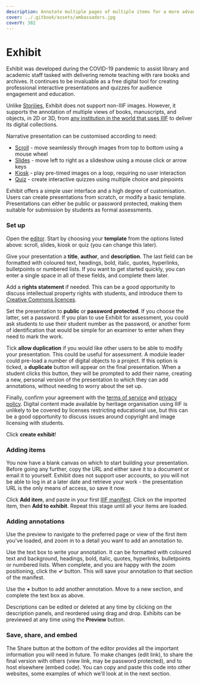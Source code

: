 ```yaml
---
description: Annotate multiple pages of multiple items for a more advanced presentation
cover: ../.gitbook/assets/ambassadors.jpg
coverY: 382
---
```


# Exhibit

Exhibit was developed during the COVID-19 pandemic to assist library and academic staff tasked with delivering remote teaching with rare books and archives. It continues to be invaluable as a free digital tool for creating professional interactive presentations and quizzes for audience engagement and education.

Unlike [Storiiies](storiiies.md), Exhibit does not support non-IIIF images. However, it supports the annotation of multiple views of books, manuscripts, and objects, in 2D or 3D, from [any institution in the world that uses IIIF](https://iiif.io/guides/finding\_resources/) to deliver its digital collections.

Narrative presentation can be customised according to need:

* [Scroll](https://www.exhibit.so/docs/scroll-template) - move seamlessly through images from top to bottom using a mouse wheel
* [Slides](https://www.exhibit.so/docs/slides-template) - move left to right as a slideshow using a mouse click or arrow keys
* [Kiosk](https://www.exhibit.so/docs/kiosk-template) - play pre-timed images on a loop, requiring no user interaction
* [Quiz](https://www.exhibit.so/docs/quiz-template) - create interactive quizzes using multiple choice and pinpoints

Exhibit offers a simple user interface and a high degree of customisation. Users can create presentations from scratch, or modify a basic template. Presentations can either be public or password protected, making them suitable for submission by students as formal assessments.

### Set up

Open the [editor](https://www.exhibit.so/exhibits/create). Start by choosing your **template** from the options listed above: scroll, slides, kiosk or quiz (you can change this later).

Give your presentation a **title**, **author**, and **description**. The last field can be formatted with coloured text, headings, bold, italic, quotes, hyperlinks, bulletpoints or numbered lists. If you want to get started quickly, you can enter a single space in all of these fields, and complete them later.

Add a **rights statement** if needed. This can be a good opportunity to discuss intellectual property rights with students, and introduce them to [Creative Commons licences](https://chooser-beta.creativecommons.org/).

Set the presentation to **public** or **password protected**. If you choose the latter, set a password. If you plan to use Exhibit for assessment, you could ask students to use their student number as the password, or another form of identification that would be simple for an examiner to enter when they need to mark the work.

Tick **allow duplication** if you would like other users to be able to modify your presentation. This could be useful for assessment. A module leader could pre-load a number of digital objects to a project. If this option is ticked, a **duplicate** button will appear on the final presentation. When a student clicks this button, they will be prompted to add their name, creating a new, personal version of the presentation to which they can add annotations, without needing to worry about the set up.

Finally, confirm your agreement with the [terms of service](https://www.exhibit.so/docs/terms-of-service) and [privacy policy](https://www.exhibit.so/docs/privacy-policy). Digital content made available by heritage organisation using IIIF is unlikely to be covered by licenses restricting educational use, but this can be a good opportunity to discuss issues around copyright and image licensing with students.

Click **create exhibit**!

### Adding items

You now have a blank canvas on which to start building your presentation. Before going any further, copy the URL and either save it to a document or email it to yourself. Exhibit does not support user accounts, so you will not be able to log in at a later date and retrieve your work - the presentation URL is the only means of access, so save it now.

Click **Add item**, and paste in your first [IIIF manifest](../what-is-iiif/finding-iiif-images.md). Click on the imported item, then **Add to exhibit**. Repeat this stage until all your items are loaded.

### Adding annotations

Use the preview to navigate to the preferred page or view of the first item you've loaded, and zoom in to a detail you want to add an annotation to.

Use the text box to write your annotation. It can be formatted with coloured text and background, headings, bold, italic, quotes, hyperlinks, bulletpoints or numbered lists. When complete, and you are happy with the zoom positioning, click the **✓** button. This will save your annotation to that section of the manifest.

Use the **+** button to add another annotation. Move to a new section, and complete the text box as above.

Descriptions can be edited or deleted at any time by clicking on the description panels, and reordered using drag and drop. Exhibits can be previewed at any time using the **Preview** button.

### Save, share, and embed

The Share button at the bottom of the editor provides all the important information you will need in future. To make changes (edit link), to share the final version with others (view link, may be password protected), and to host elsewhere (embed code). You can copy and paste this code into other websites, some examples of which we'll look at in the next section.
